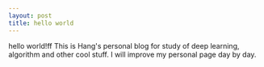 ```yaml
---
layout: post
title: hello world
---
```


hello world!ff
This is Hang's personal blog for study of deep learning, algorithm and other cool stuff.
I will improve my personal page day by day.